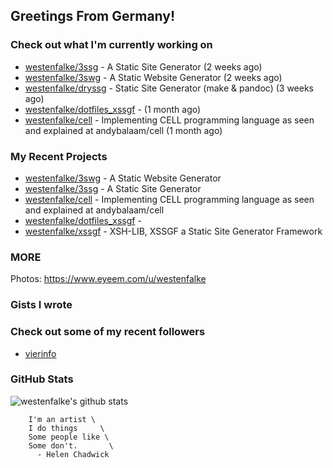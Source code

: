 ## Greetings From Germany!

### Check out what I'm currently working on

- [westenfalke/3ssg](https://github.com/westenfalke/3ssg) - A Static Site Generator (2 weeks ago)
- [westenfalke/3swg](https://github.com/westenfalke/3swg) - A Static Website Generator (2 weeks ago)
- [westenfalke/dryssg](https://github.com/westenfalke/dryssg) - Static Site Generator (make &amp; pandoc) (3 weeks ago)
- [westenfalke/dotfiles_xssgf](https://github.com/westenfalke/dotfiles_xssgf) -  (1 month ago)
- [westenfalke/cell](https://github.com/westenfalke/cell) - Implementing CELL programming language as seen and explained at andybalaam/cell (1 month ago)

### My Recent Projects

- [westenfalke/3swg](https://github.com/westenfalke/3swg) - A Static Website Generator
- [westenfalke/3ssg](https://github.com/westenfalke/3ssg) - A Static Site Generator
- [westenfalke/cell](https://github.com/westenfalke/cell) - Implementing CELL programming language as seen and explained at andybalaam/cell
- [westenfalke/dotfiles_xssgf](https://github.com/westenfalke/dotfiles_xssgf) - 
- [westenfalke/xssgf](https://github.com/westenfalke/xssgf) - XSH-LIB, XSSGF a Static Site Generator Framework

### MORE 
Photos: https://www.eyeem.com/u/westenfalke

### Gists I wrote


### Check out some of my recent followers

- [vierinfo](https://github.com/vierinfo)

### GitHub Stats
![westenfalke's github stats](https://github-readme-stats.vercel.app/api?username=westenfalke&count_private=true&hide_title=true)

```vim 
    I'm an artist \
    I do things     \
    Some people like \
    Some don't.       \
      - Helen Chadwick
```
